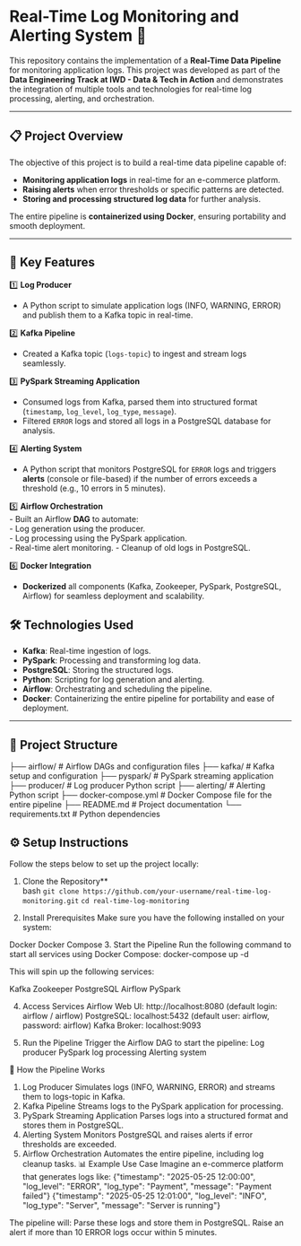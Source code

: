 # Real-Time Log Monitoring and Alerting System 🚀  

This repository contains the implementation of a **Real-Time Data Pipeline** for monitoring application logs. This project was developed as part of the **Data Engineering Track at IWD - Data & Tech in Action** and demonstrates the integration of multiple tools and technologies for real-time log processing, alerting, and orchestration.  

---

## 📋 **Project Overview**  

The objective of this project is to build a real-time data pipeline capable of:  
- **Monitoring application logs** in real-time for an e-commerce platform.  
- **Raising alerts** when error thresholds or specific patterns are detected.  
- **Storing and processing structured log data** for further analysis.  

The entire pipeline is **containerized using Docker**, ensuring portability and smooth deployment.

---

## 🎯 **Key Features**  

1️⃣ **Log Producer**  
   - A Python script to simulate application logs (INFO, WARNING, ERROR) and publish them to a Kafka topic in real-time.  

2️⃣ **Kafka Pipeline**  
   - Created a Kafka topic (`logs-topic`) to ingest and stream logs seamlessly.  

3️⃣ **PySpark Streaming Application**  
   - Consumed logs from Kafka, parsed them into structured format (`timestamp`, `log_level`, `log_type`, `message`).  
   - Filtered `ERROR` logs and stored all logs in a PostgreSQL database for analysis.  

4️⃣ **Alerting System**  
   - A Python script that monitors PostgreSQL for `ERROR` logs and triggers **alerts** (console or file-based) if the number of errors exceeds a threshold (e.g., 10 errors in 5 minutes).  

5️⃣ **Airflow Orchestration**  
     - Built an Airflow **DAG** to automate:  
     - Log generation using the producer.  
     - Log processing using the PySpark application.  
     - Real-time alert monitoring.
     - Cleanup of old logs in PostgreSQL.  

6️⃣ **Docker Integration**  
   - **Dockerized** all components (Kafka, Zookeeper, PySpark, PostgreSQL, Airflow) for seamless deployment and scalability.

## 🛠️ **Technologies Used**  

- **Kafka**: Real-time ingestion of logs.  
- **PySpark**: Processing and transforming log data.  
- **PostgreSQL**: Storing the structured logs.  
- **Python**: Scripting for log generation and alerting.  
- **Airflow**: Orchestrating and scheduling the pipeline.  
- **Docker**: Containerizing the entire pipeline for portability and ease of deployment.  

---

## 📂 **Project Structure**  

├── airflow/ # Airflow DAGs and configuration files
├── kafka/ # Kafka setup and configuration
├── pyspark/ # PySpark streaming application
├── producer/ # Log producer Python script
├── alerting/ # Alerting Python script
├── docker-compose.yml # Docker Compose file for the entire pipeline
├── README.md # Project documentation
└── requirements.txt # Python dependencies


## ⚙️ **Setup Instructions**  

Follow the steps below to set up the project locally:

1. Clone the Repository**  
bash
```git clone https://github.com/your-username/real-time-log-monitoring.git```
```cd real-time-log-monitoring```

2. Install Prerequisites
Make sure you have the following installed on your system:

Docker
Docker Compose
3. Start the Pipeline
Run the following command to start all services using Docker Compose:
docker-compose up -d

This will spin up the following services:

   Kafka
   Zookeeper
   PostgreSQL
   Airflow
   PySpark

4. Access Services
   Airflow Web UI: http://localhost:8080 (default login: airflow / airflow)
   PostgreSQL: localhost:5432 (default user: airflow, password: airflow)
   Kafka Broker: localhost:9093
   
5. Run the Pipeline
   Trigger the Airflow DAG to start the pipeline:
   Log producer
   PySpark log processing
   Alerting system

📝 How the Pipeline Works
   1. Log Producer
      Simulates logs (INFO, WARNING, ERROR) and streams them to logs-topic in Kafka.
   2. Kafka Pipeline
      Streams logs to the PySpark application for processing.
   3. PySpark Streaming Application
      Parses logs into a structured format and stores them in PostgreSQL.
   4. Alerting System
      Monitors PostgreSQL and raises alerts if error thresholds are exceeded.
   5. Airflow Orchestration
      Automates the entire pipeline, including log cleanup tasks.
📊 Example Use Case
Imagine an e-commerce platform that generates logs like:
   {"timestamp": "2025-05-25 12:00:00", "log_level": "ERROR", "log_type": "Payment", "message": "Payment failed"}
   {"timestamp": "2025-05-25 12:01:00", "log_level": "INFO", "log_type": "Server", "message": "Server is running"}

The pipeline will:
   Parse these logs and store them in PostgreSQL.
   Raise an alert if more than 10 ERROR logs occur within 5 minutes.
       
